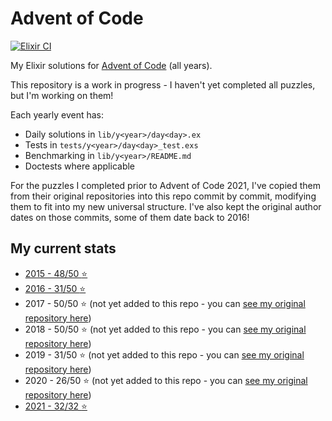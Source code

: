 # Advent of Code

[![Elixir CI](https://github.com/sevenseacat/advent_of_code/actions/workflows/elixir.yml/badge.svg)](https://github.com/sevenseacat/advent_of_code/actions/workflows/elixir.yml)

My Elixir solutions for [Advent of Code](https://adventofcode.com/) (all years).

This repository is a work in progress - I haven't yet completed all puzzles, but I'm working on them!

Each yearly event has:

* Daily solutions in `lib/y<year>/day<day>.ex`
* Tests in `tests/y<year>/day<day>_test.exs`
* Benchmarking in `lib/y<year>/README.md`
* Doctests where applicable

For the puzzles I completed prior to Advent of Code 2021, I've copied them from their original repositories into this repo commit by commit, modifying them to fit into my new universal structure. I've also kept the original author dates on those commits, some of them date back to 2016!

## My current stats

* [2015 - 48/50 :star:](/lib/y2015/README.md) 
* [2016 - 31/50 :star:](/lib/y2016/README.md)
* 2017 - 50/50 :star: (not yet added to this repo - you can [see my original repository here](https://github.com/sevenseacat/advent_of_code_2017))
* 2018 - 50/50 :star: (not yet added to this repo - you can [see my original repository here](https://github.com/sevenseacat/advent_of_code_2018))
* 2019 - 31/50 :star: (not yet added to this repo - you can [see my original repository here](https://github.com/sevenseacat/advent_of_code_2019))
* 2020 - 26/50 :star: (not yet added to this repo - you can [see my original repository here](https://github.com/sevenseacat/advent_of_code_2020))
* [2021 - 32/32 :star:](/lib/y2021/README.md)
